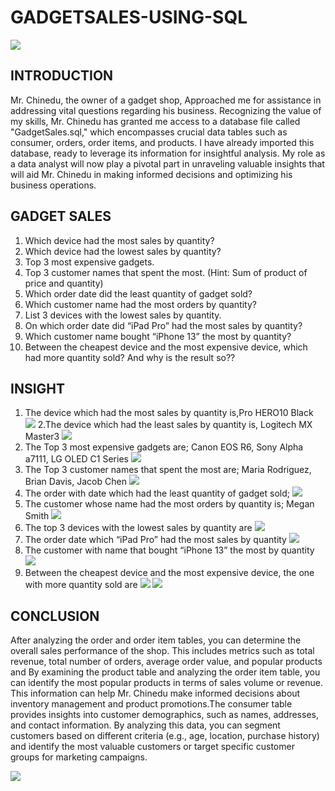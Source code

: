 # GADGETSALES-USING-SQL
![](GADGETS.1.jpg)

## INTRODUCTION
Mr. Chinedu, the owner of a gadget shop, Approached me for assistance in addressing vital questions regarding his business. Recognizing the value of my skills, Mr. Chinedu has granted me access to a database file called "GadgetSales.sql," which encompasses crucial data tables such as consumer, orders, order items, and products. I have already imported this database, ready to leverage its information for insightful analysis. My role as a data analyst will now play a pivotal part in unraveling valuable insights that will aid Mr. Chinedu in making informed decisions and optimizing his business operations.

## GADGET SALES
1. Which device had the most sales by quantity?
2. Which device had the lowest sales by quantity?
3. Top 3 most expensive gadgets.
4. Top 3 customer names that spent the most. (Hint: Sum of product of price and quantity)
5. Which order date did the least quantity of gadget sold?
6. Which customer name had the most orders by quantity?
7. List 3 devices with the lowest sales by quantity.
8. On which order date did “iPad Pro” had the most sales by quantity?
9. Which customer name bought “iPhone 13” the most by quantity?
10. Between the cheapest device and the most expensive device, which had more quantity 
sold? And why is the result so??


## INSIGHT
1. The device which had the most sales by quantity is,Pro HERO10 Black
![](GQ1.JPG.jpg)
2.The device which had the least sales by quantity is, Logitech MX Master3 
![](GQ2.JPEG.jpg)
3. The Top 3 most expensive gadgets are; Canon EOS R6, Sony Alpha a7111, LG OLED C1 Series
![](GQ3.JPEG.jpg)
4. The Top 3 customer names that spent the most are; Maria Rodriguez, Brian Davis, Jacob Chen
 ![](GQ4.JPG.jpg)
5. The order with date which had the least quantity of gadget sold; 
![](QG55.png)
6. The customer whose name had the most orders by quantity is; Megan Smith
![](QG6.JPEG.jpg)
 7. The top 3 devices with the lowest sales by quantity are 
 ![](GQ7.JPEG.jpg)
 8. The order date which “iPad Pro” had the most sales by quantity
 ![](GQ888.png)
 9. The customer with name that bought “iPhone 13” the most by quantity
 ![](GQ99.png)
 10. Between the cheapest device and the most expensive device, the one with more quantity 
sold are
![](GQ10.png)
![](GQ111.png)

## CONCLUSION
After analyzing the order and order item tables, you can determine the overall sales performance of the shop. This includes metrics such as total revenue, total number of orders, average order value, and popular products and By examining the product table and analyzing the order item table, you can identify the most popular products in terms of sales volume or revenue. This information can help Mr. Chinedu make informed decisions about inventory management and product promotions.The consumer table provides insights into customer demographics, such as names, addresses, and contact information. By analyzing this data, you can segment customers based on different criteria (e.g., age, location, purchase history) and identify the most valuable customers or target specific customer groups for marketing campaigns.

![](THANKYOU2.JPEG.jpg)
 
